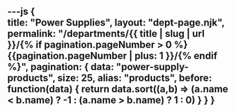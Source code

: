 ---js
{  
  title: "Power Supplies",
  layout: "dept-page.njk",
  permalink: "/departments/{{ title | slug | url }}/{% if pagination.pageNumber > 0 %}{{pagination.pageNumber | plus: 1 }}/{% endif %}",
  pagination: {
    data: "power-supply-products",
    size: 25,
    alias: "products",
    before: function(data) { 
      return data.sort((a,b) => (a.name < b.name) ? -1 : (a.name > b.name) ? 1 : 0)
    }
  }
}
---


